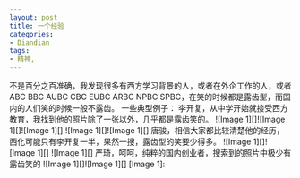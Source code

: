 ```yaml
---
layout: post
title: 一个经验
categories:
- Diandian
tags:
- 精神, 
---
```

不是百分之百准确，我发现很多有西方学习背景的人，或者在外企工作的人，或者ABC BBC AUBC CBC EUBC ARBC NPBC SPBC，在笑的时候都是露齿型，而国内的人们笑的时候一般不露齿。 一些典型例子： 李开复，从中学开始就接受西方教育，我找到他的照片除了一张以外，几乎都是露齿笑的。 !\[Image 1\]\[\]!\[Image 1\]\[\]!\[Image 1\]\[\] !\[Image 1\]\[\]!\[Image 1\]\[\] 唐骏，相信大家都比较清楚他的经历，西化可能只有李开复一半，果然一搜，露齿型的笑要少得多。 !\[Image 1\]\[\]!\[Image 1\]\[\] !\[Image 1\]\[\] 严琦，呵呵，纯粹的国内创业者，搜索到的照片中极少有露齿笑的 !\[Image 1\]\[\]!\[Image 1\]\[\] \[Image 1\]: